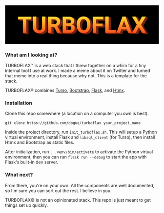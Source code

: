 ![turboflax word art](turboflax.jpg)

### What am I looking at?

TURBOFLAX™️ is a web stack that I threw together on a whim for a tiny internal tool I use at work. I made a meme about it on Twitter and turned that meme into a real thing because why not. This is a template for the stack.

TURBOFLAX®️ combines [Turso](https://turso.tech/), [Bootstrap](https://getbootstrap.com/), [Flask](https://flask.palletsprojects.com/en/2.3.x/), and [Htmx](https://htmx.org/).

### Installation

Clone this repo somewhere (a location on a computer you own is best).
```
git clone https://github.com/dogue/turboflax your_project_name
```

Inside the project directory, run `init_turboflax.sh`. This will setup a Python virtual environment, install Flask and `libsql_client` (for Turso), then install Htmx and Bootstrap as static files.

After initialization, run `. .venv/bin/activate` to activate the Python virtual environment, then you can run `flask run --debug` to start the app with Flask's built-in dev server.

### What next?

From there, you're on your own. All the components are well documented, so I'm sure you can sort out the rest. I believe in you.

TURBOFLAX©️ is not an opinionated stack. This repo is just meant to get things set up quickly.
